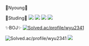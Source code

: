 <a>🐣Nyoung🐣

</a>


<a>📒Studing📒
<img src="https://img.shields.io/badge/C++-0067A3?style=flat-square&logo=C++&logoColor=white"/>
<img src="https://img.shields.io/badge/Spring-81C147?style=flat-square&logo=Spring&logoColor=white"/>
<img src="https://img.shields.io/badge/Java-FF0000?style=flat-square&logo=Java&logoColor=white"/>
<img src="https://img.shields.io/badge/Python-FFCA28?style=flat-square&logo=Python&logoColor=white"/>
</a>

<a>✨BOJ✨
[![Solved.ac/profile/wyu2341](http://mazassumnida.wtf/api/mini/generate_badge?boj=wyu2341)](https://solved.ac/wyu2341)
  
![Solved.ac/profile/wyu2341](http://mazandi.herokuapp.com/api?handle=wyu2341&theme=warm)
<img src="http://mazandi.herokuapp.com/api?handle={wyu2341}&theme=warm"/>
</a>
